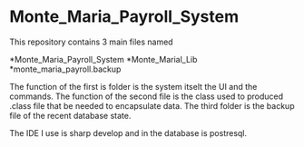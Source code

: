 # Monte_Maria_Payroll_System

This repository contains 3 main files named

*Monte_Maria_Payroll_System
*Monte_Marial_Lib
*monte_maria_payroll.backup

The function of the first is folder is the system itselt the UI and the commands.
The function of the second file is the class used to produced .class file that be needed to encapsulate data.
The third folder is the backup file of the recent database state.

The IDE I use is sharp develop and in the database is postresql.

